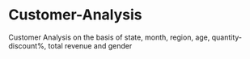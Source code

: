 # Customer-Analysis
Customer Analysis on the basis of state, month, region, age, quantity-discount%, total revenue and gender
